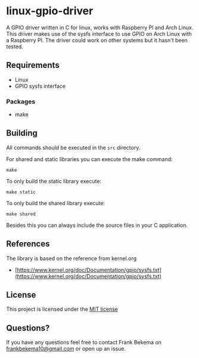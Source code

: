 # linux-gpio-driver
A GPIO driver written in C for linux, works with Raspberry PI and Arch Linux. 
This driver makes use of the sysfs interface to use GPIO on Arch Linux with a Raspberry PI.
The driver could work on other systems but it hasn't been tested.

## Requirements
- Linux
- GPIO sysfs interface


### Packages
- make

## Building
All commands should be executed in the ``src`` directory.

For shared and static libraries you can execute the make command:
```
make
```

To only build the static library execute:
```
make static
```

To only build the shared library execute:
```
make shared
```

Besides this you can always include the source files in your C application.

## References
The library is based on the reference from kernel.org
- [https://www.kernel.org/doc/Documentation/gpio/sysfs.txt](https://www.kernel.org/doc/Documentation/gpio/sysfs.txt)

## License
This project is licensed under the [MIT license](https://opensource.org/licenses/MIT)

## Questions?
If you have any questions feel free to contact Frank Bekema on frankbekema10@gmail.com or open up an issue.

